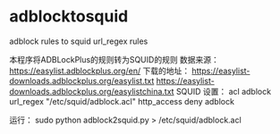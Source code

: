 # adblocktosquid
adblock rules to squid url_regex  rules

本程序将ADBLockPlus的规则转为SQUID的规则
数据来源：   https://easylist.adblockplus.org/en/
下载的地址： https://easylist-downloads.adblockplus.org/easylist.txt
           https://easylist-downloads.adblockplus.org/easylistchina.txt
SQUID 设置：
   acl adblock url_regex "/etc/squid/adblock.acl"
   http_access deny adblock
   
运行：
   sudo python adblock2squid.py > /etc/squid/adblock.acl
